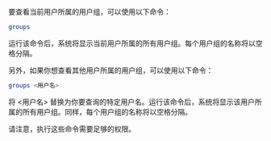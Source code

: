 
要查看当前用户所属的用户组，可以使用以下命令：

```bash
groups
```

运行该命令后，系统将显示当前用户所属的所有用户组。每个用户组的名称将以空格分隔。

另外，如果你想查看其他用户所属的用户组，可以使用以下命令：

```bash
groups <用户名>
```

将 <用户名> 替换为你要查询的特定用户名。运行该命令后，系统将显示该用户所属的所有用户组。同样，每个用户组的名称将以空格分隔。

请注意，执行这些命令需要足够的权限。
